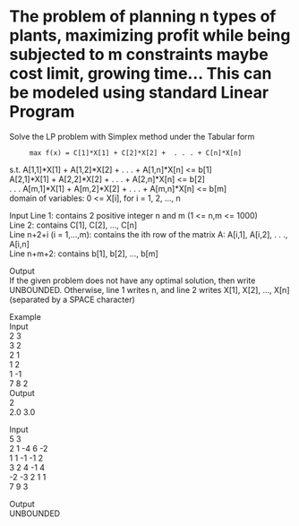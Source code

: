 # The problem of planning n types of plants, maximizing profit while being subjected to m constraints maybe cost limit, growing time... This can be modeled using standard Linear Program 
Solve the LP problem with Simplex method under the Tabular form

         max f(x) = C[1]*X[1] + C[2]*X[2] +  . . . + C[n]*X[n]
s.t.
    A[1,1]*X[1] + A[1,2]*X[2] + . . . + A[1,n]*X[n]   <= b[1] <br />
    A[2,1]*X[1] + A[2,2]*X[2] + . . . + A[2,n]*X[n]   <= b[2] <br />
             . . .
    A[m,1]*X[1] + A[m,2]*X[2] + . . . + A[m,n]*X[n]   <= b[m] <br />
domain of variables:   0 <= X[i], for i = 1, 2, ..., n <br />

Input
Line 1: contains 2 positive integer n and m (1 <= n,m <= 1000) <br />
Line 2: contains C[1], C[2], ..., C[n] <br />
Line n+2+i (i = 1,...,m): contains the ith row of the matrix A: A[i,1], A[i,2], . . ., A[i,n] <br />
Line n+m+2: contains b[1], b[2], ..., b[m] <br />

Output <br />
If the given problem does not have any optimal solution, then write UNBOUNDED. Otherwise, line 1 writes n, and line 2 writes X[1], X[2], ..., X[n] (separated by a SPACE character) <br />

Example <br />
Input <br />
2 3 <br />
3 2 <br />
2 1 <br />
1 2 <br />
1 -1 <br />
7 8 2 <br />
Output <br />
2 <br />
2.0 3.0 <br />


Input <br />
5 3 <br />
2 1 -4 6 -2 <br />
1 1 -1 -1 2 <br />
3 2 4 -1 4 <br />
-2 -3 2 1 1 <br />
7 9 3 <br />

Output <br />
UNBOUNDED

